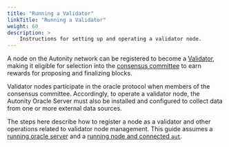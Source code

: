 ```yaml
---
title: "Running a Validator"
linkTitle: "Running a Validator"
weight: 60
description: >
    Instructions for setting up and operating a validator node.
---
```


A node on the Autonity network can be registered to become a [Validator](/concepts/validator/), making it eligible for selection into the [consensus committee](/concepts/consensus/committee/) to earn rewards for proposing and finalizing blocks.

Validator nodes participate in the oracle protocol when members of the consensus committee. Accordingly, to operate a validator node, the Autonity Oracle Server must also be installed and configured to collect data from one or more external data sources.

The steps here describe how to register a node as a validator and other operations related to validator node management. This guide assumes a [running oracle server](/oracle/) and a [running node and connected `aut`](/node-operators/).
